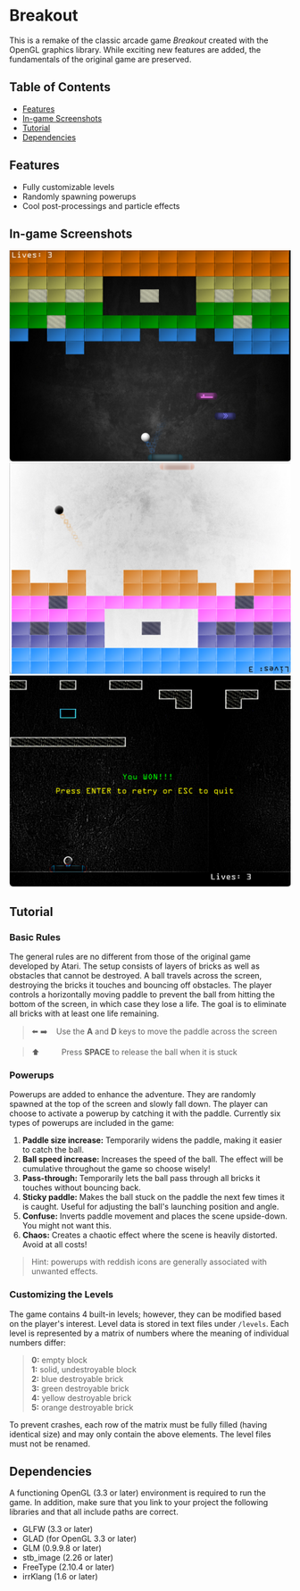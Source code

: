 # Breakout
This is a remake of the classic arcade game _Breakout_ created with the OpenGL graphics library. While exciting new features are added, the fundamentals of the original game are preserved.

## Table of Contents
- [Features](#features)
- [In-game Screenshots](#in-game-screenshots)
- [Tutorial](#tutorial)
- [Dependencies](#dependencies)

## Features
- Fully customizable levels
- Randomly spawning powerups
- Cool post-processings and particle effects

## In-game Screenshots
![In game][in_game]
![Confuse effect][confuse_effect]
![Winning][winning]

## Tutorial
### Basic Rules
The general rules are no different from those of the original game developed by Atari. The setup consists of layers of bricks as well as obstacles that cannot be destroyed. A ball travels across the screen, destroying the bricks it touches and bouncing off obstacles. The player controls a horizontally moving paddle to prevent the ball from hitting the bottom of the screen, in which case they lose a life. The goal is to eliminate all bricks with at least one life remaining.

> ⬅️ ➡️    Use the **A** and **D** keys to move the paddle across the screen

> ⬆️          Press **SPACE** to release the ball when it is stuck

### Powerups
Powerups are added to enhance the adventure. They are randomly spawned at the top of the screen and slowly fall down. The player can choose to activate a powerup by catching it with the paddle. Currently six types of powerups are included in the game:
1. **Paddle size increase:** Temporarily widens the paddle, making it easier to catch the ball.  
2. **Ball speed increase:** Increases the speed of the ball. The effect will be cumulative throughout the game so choose wisely!   
3. **Pass-through:** Temporarily lets the ball pass through all bricks it touches without bouncing back.
4. **Sticky paddle:** Makes the ball stuck on the paddle the next few times it is caught. Useful for adjusting the ball's launching position and angle.
5. **Confuse:** Inverts paddle movement and places the scene upside-down. You might not want this.
6. **Chaos:** Creates a chaotic effect where the scene is heavily distorted. Avoid at all costs!
> Hint: powerups with reddish icons are generally associated with unwanted effects.

### Customizing the Levels
The game contains 4 built-in levels; however, they can be modified based on the player's interest. Level data is stored in text files under `/levels`. Each level is represented by a matrix of numbers where the meaning of individual numbers differ:

> **0:** empty block  
> **1:** solid, undestroyable block  
> **2:** blue destroyable brick  
> **3:** green destroyable brick  
> **4:** yellow destroyable brick  
> **5:** orange destroyable brick

To prevent crashes, each row of the matrix must be fully filled (having identical size) and may only contain the above elements. The level files must not be renamed.

## Dependencies
A functioning OpenGL (3.3 or later) environment is required to run the game. In addition, make sure that you link to your project the following libraries and that all include paths are correct.
- GLFW (3.3 or later)
- GLAD (for OpenGL 3.3 or later)
- GLM (0.9.9.8 or later)
- stb_image (2.26 or later)
- FreeType (2.10.4 or later)
- irrKlang (1.6 or later)

[in_game]: /screenshots/in_game.png
[confuse_effect]: /screenshots/confuse_effect.png
[winning]: /screenshots/winning.png
